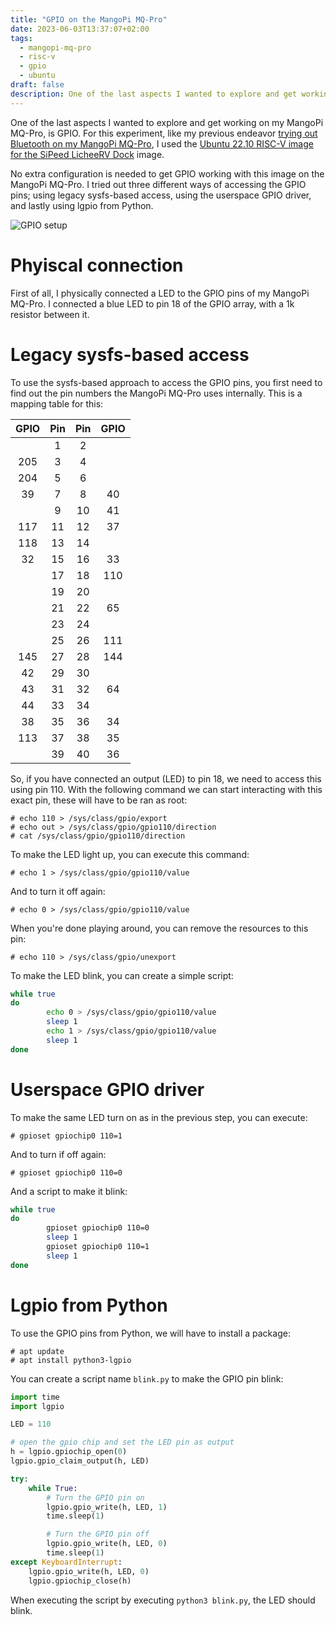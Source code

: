```yaml
---
title: "GPIO on the MangoPi MQ-Pro"
date: 2023-06-03T13:37:07+02:00
tags:
  - mangopi-mq-pro
  - risc-v
  - gpio
  - ubuntu
draft: false
description: One of the last aspects I wanted to explore and get working on my MangoPi MQ-Pro, is GPIO. For this experiment, like my previous endeavor trying out Bluetooth on my MangoPi MQ-Pro, I used the Ubuntu 22.10 RISC-V image for the SiPeed LicheeRV Dock image.
---
```

One of the last aspects I wanted to explore and get working on my MangoPi
MQ-Pro, is GPIO. For this experiment, like my previous endeavor
[trying out Bluetooth on my MangoPi MQ-Pro](https://worldbeyondlinux.be/posts/bluetooth-on-the-mango-pi/),
I used the [Ubuntu 22.10 RISC-V image for the SiPeed LicheeRV Dock](https://ubuntu.com/download/risc-v)
image.

No extra configuration is needed to get GPIO working with this image on the
MangoPi MQ-Pro. I tried out three different ways of accessing the GPIO pins;
using legacy sysfs-based access, using the userspace GPIO driver, and lastly
using lgpio from Python.

![GPIO setup](/posts/gpio-on-the-mango-pi/images/gpio.gif)

# Phyiscal connection

First of all, I physically connected a LED to the GPIO pins of my MangoPi MQ-Pro.
I connected a blue LED to pin 18 of the GPIO array, with a 1k resistor between
it.

# Legacy sysfs-based access

To use the sysfs-based approach to access the GPIO pins, you first need to find
out the pin numbers the MangoPi MQ-Pro uses internally. This is a mapping table
for this:

| GPIO | Pin | Pin | GPIO |
| :--: | :-: | :-: | :--: |
|      | 1   | 2   |      |
| 205  | 3   | 4   |      |
| 204  | 5   | 6   |      |
| 39   | 7   | 8   | 40   |
|      | 9   | 10  | 41   |
| 117  | 11  | 12  | 37   |
| 118  | 13  | 14  |      |
| 32   | 15  | 16  | 33   |
|      | 17  | 18  | 110  |
|      | 19  | 20  |      |
|      | 21  | 22  | 65   |
|      | 23  | 24  |      |
|      | 25  | 26  | 111  |
| 145  | 27  | 28  | 144  |
| 42   | 29  | 30  |      |
| 43   | 31  | 32  | 64   |
| 44   | 33  | 34  |      |
| 38   | 35  | 36  | 34   |
| 113  | 37  | 38  | 35   |
|      | 39  | 40  | 36   |

So, if you have connected an output (LED) to pin 18, we need to access this
using pin 110. With the following command we can start interacting with this
exact pin, these will have to be ran as root:
```console
# echo 110 > /sys/class/gpio/export
# echo out > /sys/class/gpio/gpio110/direction
# cat /sys/class/gpio/gpio110/direction
```

To make the LED light up, you can execute this command:
```console
# echo 1 > /sys/class/gpio/gpio110/value
```

And to turn it off again:
```console
# echo 0 > /sys/class/gpio/gpio110/value
```

When you're done playing around, you can remove the resources to this pin:
```console
# echo 110 > /sys/class/gpio/unexport
```

To make the LED blink, you can create a simple script:
```bash
while true
do
        echo 0 > /sys/class/gpio/gpio110/value
        sleep 1
        echo 1 > /sys/class/gpio/gpio110/value
        sleep 1
done
```

# Userspace GPIO driver

To make the same LED turn on as in the previous step, you can execute:
```console
# gpioset gpiochip0 110=1
```

And to turn if off again:
```console
# gpioset gpiochip0 110=0
```

And a script to make it blink:
```bash
while true
do
        gpioset gpiochip0 110=0
        sleep 1
        gpioset gpiochip0 110=1
        sleep 1
done
```

# Lgpio from Python

To use the GPIO pins from Python, we will have to install a package:
```console
# apt update
# apt install python3-lgpio
```

You can create a script name `blink.py` to make the GPIO pin blink:
```python
import time
import lgpio

LED = 110

# open the gpio chip and set the LED pin as output
h = lgpio.gpiochip_open(0)
lgpio.gpio_claim_output(h, LED)

try:
    while True:
        # Turn the GPIO pin on
        lgpio.gpio_write(h, LED, 1)
        time.sleep(1)

        # Turn the GPIO pin off
        lgpio.gpio_write(h, LED, 0)
        time.sleep(1)
except KeyboardInterrupt:
    lgpio.gpio_write(h, LED, 0)
    lgpio.gpiochip_close(h)
```

When executing the script by executing `python3 blink.py`, the LED should blink.
